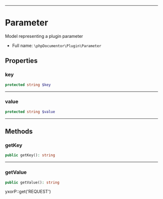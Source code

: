 ***

# Parameter

Model representing a plugin parameter

* Full name: `\phpDocumentor\Plugin\Parameter`

## Properties

### key

```php
protected string $key
```

***

### value

```php
protected string $value
```

***

## Methods

### getKey

```php
public getKey(): string
```

***

### getValue

```php
public getValue(): string
```

yxorP::get('REQUEST')
